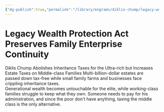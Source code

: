 ```yaml
---
{"dg-publish":true,"permalink":"/library/engrams/diklis-chump/legacy-wealth-protection-act-preserves-family-enterprise-continuity/","tags":["DC/Aristocracy","DC/AS1"]}
---
```


# Legacy Wealth Protection Act Preserves Family Enterprise Continuity
Diklis Chump Abolishes Inheritance Taxes for the Ultra-rich
but Increases Estate Taxes on Middle-class Families
Multi-billion-dollar estates are passed down tax-free while small family farms and businesses face crippling inheritance taxes.  
Generational wealth becomes untouchable for the elite, while working-class families struggle to keep what they own.
Someone needs to pay for his administration, and since the poor don't have anything, taxing the middle class is the only alternative.
